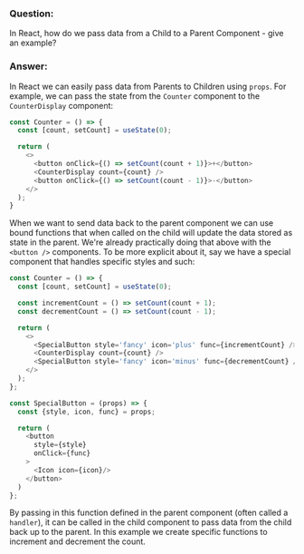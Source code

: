### Question:
In React, how do we pass data from a Child to a Parent Component - give an example?

### Answer:
In React we can easily pass data from Parents to Children using `props`. For example, we can pass the state from the `Counter` component to the `CounterDisplay` component:

```javascript
const Counter = () => {
  const [count, setCount] = useState(0);

  return (
    <>
      <button onClick={() => setCount(count + 1)}>+</button>
      <CounterDisplay count={count} />
      <button onClick={() => setCount(count - 1)}>-</button>
    </>
  );
}
```

When we want to send data back to the parent component we can use bound functions that when called on the child will update the data stored as state in the parent. We're already practically doing that above with the `<button />` components. To be more explicit about it, say we have a special component that handles specific styles and such:

```javascript
const Counter = () => {
  const [count, setCount] = useState(0);

  const incrementCount = () => setCount(count + 1);
  const decrementCount = () => setCount(count - 1);

  return (
    <>
      <SpecialButton style='fancy' icon='plus' func={incrementCount} />
      <CounterDisplay count={count} />
      <SpecialButton style='fancy' icon='minus' func={decrementCount} />
    </>
  );
};

const SpecialButton = (props) => {
  const {style, icon, func} = props;

  return (
    <button
      style={style}
      onClick={func}
    >
      <Icon icon={icon}/>
    </button>
  )
};
```

By passing in this function defined in the parent component (often called a `handler`), it can be called in the child component to pass data from the child back up to the parent. In this example we create specific functions to increment and decrement the count.